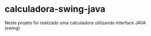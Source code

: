 # calculadora-swing-java
Neste projeto foi realizado uma calculadora utilizando interface JAVA (swing)
